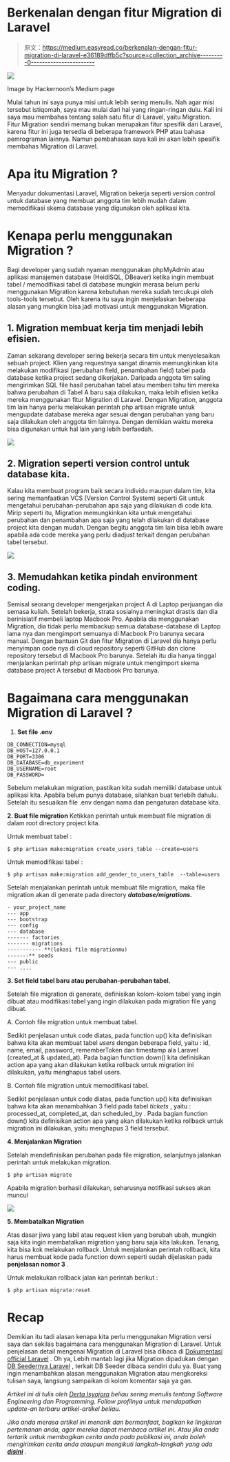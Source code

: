 # Berkenalan dengan fitur Migration di Laravel

> 原文：<https://medium.easyread.co/berkenalan-dengan-fitur-migration-di-laravel-e36189dffb5c?source=collection_archive---------0----------------------->

![](img/2b37c745465e261d510f48f8866cac50.png)

Image by Hackernoon’s Medium page

Mulai tahun ini saya punya misi untuk lebih sering menulis. Nah agar misi tersebut istiqomah, saya mau mulai dari hal yang ringan-ringan dulu. Kali ini saya mau membahas tentang salah satu fitur di Laravel, yaitu Migration. Fitur Migration sendiri memang bukan merupakan fitur spesifik dari Laravel, karena fitur ini juga tersedia di beberapa framework PHP atau bahasa pemrograman lainnya. Namun pembahasan saya kali ini akan lebih spesifik membahas Migration di Laravel.

# Apa itu Migration ?

Menyadur dokumentasi Laravel, Migration bekerja seperti version control untuk database yang membuat anggota tim lebih mudah dalam memodifikasi skema database yang digunakan oleh aplikasi kita.

# Kenapa perlu menggunakan Migration ?

Bagi developer yang sudah nyaman menggunakan phpMyAdmin atau aplikasi manajemen database (HeidiSQL, DBeaver) ketika ingin membuat tabel / memodifikasi tabel di database mungkin merasa belum perlu menggunakan Migration karena kebutuhan mereka sudah tercukupi oleh tools-tools tersebut. Oleh karena itu saya ingin menjelaskan beberapa alasan yang mungkin bisa jadi motivasi untuk menggunakan Migration.

## 1\. Migration membuat kerja tim menjadi lebih efisien.

Zaman sekarang developer sering bekerja secara tim untuk menyelesaikan sebuah project. Klien yang requestnya sangat dinamis memungkinkan kita melakukan modifikasi (perubahan field, penambahan field) tabel pada database ketika project sedang dikerjakan. Daripada anggota tim saling mengirimkan SQL file hasil perubahan tabel atau memberi tahu tim mereka bahwa perubahan di Tabel A baru saja dilakukan, maka lebih efisien ketika mereka menggunakan fitur Migration di Laravel. Dengan Migration, anggota tim lain hanya perlu melakukan perintah php artisan migrate untuk mengupdate database mereka agar sesuai dengan perubahan yang baru saja dilakukan oleh anggota tim lainnya. Dengan demikian waktu mereka bisa digunakan untuk hal lain yang lebih berfaedah.

![](img/e3fa8c033e2ec6e9ea9028842ab4c0f5.png)

## 2\. Migration seperti version control untuk database kita.

Kalau kita membuat program baik secara individu maupun dalam tim, kita sering memanfaatkan VCS (Version Control System) seperti Git untuk mengetahui perubahan-perubahan apa saja yang dilakukan di code kita. Mirip seperti itu, Migration memungkinkan kita untuk mengetahui perubahan dan penambahan apa saja yang telah dilakukan di database project kita dengan mudah. Dengan begitu anggota tim lain bisa lebih aware apabila ada code mereka yang perlu diadjust terkait dengan perubahan tabel tersebut.

![](img/4c1ed5a3e307ec3ede7281964c293ac7.png)

## 3\. Memudahkan ketika pindah environment coding.

Semisal seorang developer mengerjakan project A di Laptop perjuangan dia semasa kuliah. Setelah bekerja, strata sosialnya meningkat drastis dan dia berinisiatif membeli laptop Macbook Pro. Apabila dia menggunakan Migration, dia tidak perlu membackup semua database-database di Laptop lama nya dan mengimport semuanya di Macbook Pro barunya secara manual. Dengan bantuan Git dan fitur Migration di Laravel dia hanya perlu menyimpan code nya di cloud repository seperti GitHub dan clone repository tersebut di Macbook Pro barunya. Setelah itu dia hanya tinggal menjalankan perintah php artisan migrate untuk mengimport skema database project A tersebut di Macbook Pro barunya.

# Bagaimana cara menggunakan Migration di Laravel ?

1.  **Set file .env**

```
DB_CONNECTION=mysql
DB_HOST=127.0.0.1
DB_PORT=3306
DB_DATABASE=db_experiment
DB_USERNAME=root
DB_PASSWORD=
```

Sebelum melakukan migration, pastikan kita sudah memiliki database untuk aplikasi kita. Apabila belum punya database, silahkan buat terlebih dahulu. Setelah itu sesuaikan file .env dengan nama dan pengaturan database kita.

**2\. Buat file migration**
Ketikkan perintah untuk membuat file migration di dalam root directory project kita.

Untuk membuat tabel :

```
$ php artisan make:migration create_users_table --create=users
```

Untuk memodifikasi tabel :

```
$ php artisan make:migration add_gender_to_users_table  --table=users
```

Setelah menjalankan perintah untuk membuat file migration, maka file migration akan di generate pada directory ***database/migrations.***

```
- your_project_name
--- app
--- bootstrap
--- config
--- database
------- factories
------- migrations
----------- **(lokasi file migrationmu)
-------** seeds
--- public
--- ....
```

**3\. Set field tabel baru atau perubahan-perubahan tabel.**

Setelah file migration di generate, definisikan kolom-kolom tabel yang ingin dibuat atau modifikasi tabel yang ingin dilakukan pada migration file yang dibuat.

A. Contoh file migration untuk membuat tabel.

Sedikit penjelasan untuk code diatas, pada function up() kita definisikan bahwa kita akan membuat tabel *users* dengan beberapa field, yaitu : id, name, email, password, rememberToken dan timestamp ala Laravel (created_at & updated_at). Pada bagian function down() kita definisikan action apa yang akan dilakukan ketika rollback untuk migration ini dilakukan, yaitu menghapus tabel users.

B. Contoh file migration untuk memodifikasi tabel.

Sedikit penjelasan untuk code diatas, pada function up() kita definisikan bahwa kita akan menambahkan 3 field pada tabel *tickets* , yaitu : processed_at, completed_at, dan scheduled_by . Pada bagian function down() kita definisikan action apa yang akan dilakukan ketika rollback untuk migration ini dilakukan, yaitu menghapus 3 field tersebut.

**4\. Menjalankan Migration**

Setelah mendefinisikan perubahan pada file migration, selanjutnya jalankan perintah untuk melakukan migration.

```
$ php artisan migrate
```

Apabila migration berhasil dilakukan, seharusnya notifikasi sukses akan muncul

![](img/d6f44efe259aa70c5b572a94783e42e3.png)

**5\. Membatalkan Migration**

Atas dasar jiwa yang labil atau request klien yang berubah ubah, mungkin saja kita ingin membatalkan migration yang baru saja kita lakukan. Tenang, kita bisa kok melakukan rollback. Untuk menjalankan perintah rollback, kita harus membuat kode pada function down seperti sudah dijelaskan pada **penjelasan nomor 3** .

Untuk melakukan rollback jalan kan perintah berikut :

```
$ php artisan migrate:reset
```

# Recap

Demikian itu tadi alasan kenapa kita perlu menggunakan Migration versi saya dan sekilas bagaimana cara menggunakan Migration di Laravel. Untuk penjelasan detail mengenai Migration di Laravel bisa dibaca di [Dokumentasi official Laravel](https://laravel.com/docs/5.5/migrations) . Oh ya, Lebih mantab lagi jika Migration dipadukan dengan [DB Seedernya Laravel](https://laravel.com/docs/5.5/seeding) , terkait DB Seeder dibaca sendiri dulu ya. Buat yang ingin menambahkan alasan menggunakan Migration atau mengkoreksi tulisan saya, langsung sampaikan di kolom komentar saja ya gan.

*Artikel ini di tulis oleh* [*Derta Isyajora*](https://medium.com/u/a53b7359e568?source=post_page-----e36189dffb5c--------------------------------) *beliau sering menulis tentang Software Engineering dan Programming. Follow profilnya untuk mendapatkan update-an terbaru artikel-artikel beliau.*

*Jika anda merasa artikel ini menarik dan bermanfaat, bagikan ke lingkaran pertemanan anda, agar mereka dapat membaca artikel ini.
Atau jika anda tertarik untuk membagikan cerita anda pada publikasi ini, anda boleh mengirimkan cerita anda ataupun mengikuti langkah-langkah yang ada* [***disini***](https://medium.com/easyread/about-easyread-74b20960e180) *.*